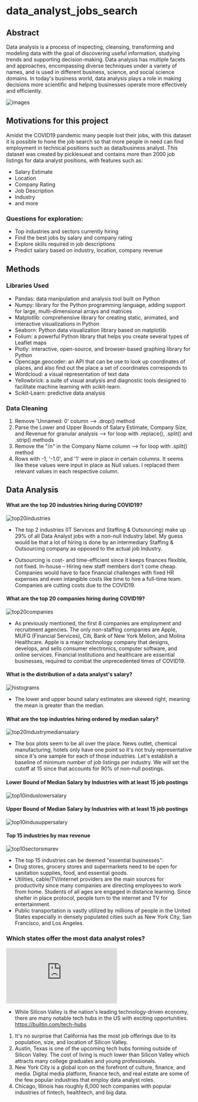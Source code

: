 # data_analyst_jobs_search

## Abstract

Data analysis is a process of inspecting, cleansing, transforming and modeling data with the goal of discovering useful information, studying trends and supporting decision-making. Data analysis has multiple facets and approaches, encompassing diverse techniques under a variety of names, and is used in different business, science, and social science domains. In today's business world, data analysis plays a role in making decisions more scientific and helping businesses operate more effectively and efficiently.

![images](https://github.com/aclao89/data_anaylst_jobs_search/blob/master/images/services.jpg)

## Motivations for this project

Amidst the COVID19 pandemic many people lost their jobs, with this dataset it is possible to hone the job search so that more people in need can find employment in technical positions such as data/business analyst.
This dataset was created by picklesueat and contains more than 2000 job listings for data analyst positions, with features such as:


- Salary Estimate
- Location
- Company Rating
- Job Description
- Industry
- and more

### Questions for exploration:
- Top industries and sectors currently hiring
- Find the best jobs by salary and company rating
- Explore skills required in job descriptions
- Predict salary based on industry, location, company revenue

## Methods

### Libraries Used
- Pandas: data manipulation and analysis tool built on Python
- Numpy:  library for the Python programming language, adding support for large, multi-dimensional arrays and matrices
- Matplotlib: comprehensive library for creating static, animated, and interactive visualizations in Python
- Seaborn: Python data visualization library based on matplotlib
- Folium: a powerful Python library that helps you create several types of Leaflet maps
- Plotly: interactive, open-source, and browser-based graphing library for Python
- Opencage.geocoder:  an API that can be use to look up coordinates of places, and also find out the place a set of coordinates corresponds to
- Wordcloud: a visual representation of text data
- Yellowbrick: a suite of visual analysis and diagnostic tools designed to facilitate machine learning with scikit-learn.
- Scikit-Learn: predictive data analysis

### Data Cleaning

1. Remove 'Unnamed: 0' column --> .drop() method
2. Parse the Lower and Upper Bounds of Salary Estimate, Company Size, and Revenue for granular analysis --> for loop with .replace(), .split() and .strip() methods
3. Remove the "/n" in the Company Name column --> for loop with .split() method
4. Rows with -1, '-1.0', and '1' were in place in certain columns. It seems like these values were input in place as Null values. I replaced them relevant values in each respective column.

## Data Analysis

#### What are the top 20 industries hiring during COVID19?

![top20industries](https://github.com/aclao89/data_anaylst_jobs_search/blob/master/images/top20industry.jpg)

- The top 2 industries (IT Services and Staffing & Outsourcing) make up 29% of all Data Analyst jobs with a non-null Industry label. My guess would be that a lot of hiring is done by an intermediary Staffing & Outsourcing company as opposed to the actual job Industry.

- Outsourcing is cost- and time-efficient since it keeps finances flexible, not fixed. In-house – Hiring new staff members don't come cheap. Companies would have to face financial challenges with fixed HR expenses and even intangible costs like time to hire a full-time team. Companies are cutting costs due to the COVID19.

#### What are the top 20 companies hiring during COVID19?

![top20companies](https://github.com/aclao89/data_anaylst_jobs_search/blob/master/images/top20companies.png)

- As previously mentioned, the first 8 companies are employment and recruitment agencies. The only non-staffing companies are Apple, MUFG (Financial Services), Citi, Bank of New York Mellon, and Molina Healthcare. Apple is a major technology company that designs, develops, and sells consumer electronics, computer software, and online services. Financial institutions and healthcare are essential businesses, required to combat the unprecedented times of COVID19.


#### What is the distribution of a data analyst's salary?

![histograms](https://github.com/aclao89/data_anaylst_jobs_search/blob/master/images/salarydistribution.png)

- The lower and upper bound salary estimates are skewed right, meaning the mean is greater than the median.

#### What are the top industries hiring ordered by median salary?

![top20industrymediansalary](https://github.com/aclao89/data_anaylst_jobs_search/blob/master/images/top20mediansalarynonadjust.png)

- The box plots seem to be all over the place. News outlet, chemical manufacturing, hotels only have one point so it's not truly representative since it's one sample for each of those industries. Let's establish a baseline of minimum number of job listings per industry. We will set the cutoff at 15 since that accounts for 90% of non-null postings.

#### Lower Bound of Median Salary by Industries with at least 15 job postings

![top10induslowersalary](https://github.com/aclao89/data_anaylst_jobs_search/blob/master/images/top10indlowsalary.png)

#### Upper Bound of Median Salary by Industries with at least 15 job postings
![top10indusuppersalary](https://github.com/aclao89/data_anaylst_jobs_search/blob/master/images/top10induppersalary.png)


#### Top 15 industries by max revenue

![top10sectorsmarev](https://github.com/aclao89/data_anaylst_jobs_search/blob/master/images/top10industryrevenue.png)

- The top 15 industries can be deemed "essential businesses":
- Drug stores, grocery stores and supermarkets need to be open for sanitation supplies, food, and essential goods.
- Utilities, cable/TV/internet providers are the main sources for productivity since many companies are directing employees to work from home. Students of all ages are   engaged in distance learning. Since shelter in place protocol, people turn to the internet and TV for entertainment.
- Public transportation is vastly utilized by millions of people in the United States especially in densely populated cities such as New York City, San Francisco, and Los Angeles.


### Which states offer the most data analyst roles?

![choroplethmap](https://github.com/aclao89/data_anaylst_jobs_search/blob/master/images/choropleth.html)
- While Silicon Valley is the nation's leading technology-driven economy, there are many notable tech hubs in the US with exciting opportunities. https://builtin.com/tech-hubs 

1. It's no surprise that California has the most job offerings due to its population, size, and location of Silicon Valley.
2. Austin, Texas is one of the upcoming tech hubs forming outside of Silicon Valley. The cost of living is much lower than Silicon Valley which attracts many college graduates and young professionals.
3. New York City is a global icon on the forefront of culture, finance, and media. Digital media platform, finance tech, and real estate are some of the few popular industries that employ data analyst roles.
4. Chicago, Illinois has roughly 6,000 tech companies with popular industries of fintech, healthtech, and big data.  
